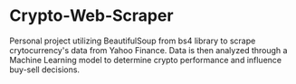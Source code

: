 # Crypto-Web-Scraper
Personal project utilizing BeautifulSoup from bs4 library to scrape crytocurrency's data from Yahoo Finance. Data is then analyzed through a Machine Learning model to determine crypto performance and influence buy-sell decisions.
